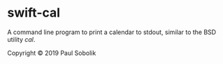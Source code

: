 # swift-cal

A command line program to print a calendar to stdout, 
similar to the BSD utility *cal*.

Copyright © 2019 Paul Sobolik
